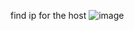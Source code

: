 find ip for the host
![image](https://user-images.githubusercontent.com/72771279/131178850-789d22c9-ae9b-449a-8385-84824fece5c5.png)
